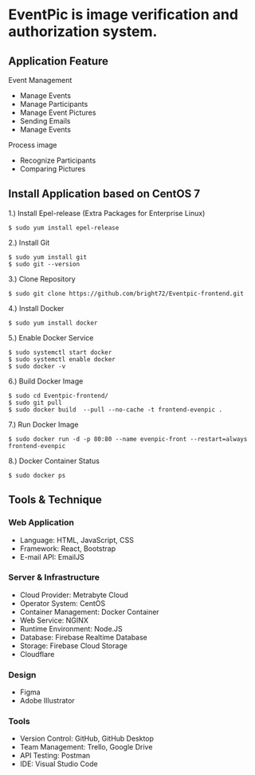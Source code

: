 # EventPic is image verification and authorization system.

## Application Feature

Event Management
- Manage Events
- Manage Participants
- Manage Event Pictures
- Sending Emails
- Manage Events

Process image
- Recognize Participants
- Comparing Pictures

## Install Application based on CentOS 7

1.) Install Epel-release (Extra Packages for Enterprise Linux) 
    
    $ sudo yum install epel-release

2.) Install Git 
    
    $ sudo yum install git
    $ sudo git --version

3.) Clone Repository 
    
    $ sudo git clone https://github.com/bright72/Eventpic-frontend.git

4.) Install Docker 
    
    $ sudo yum install docker

5.) Enable Docker Service
       
    $ sudo systemctl start docker
    $ sudo systemctl enable docker
    $ sudo docker -v

6.) Build Docker Image

    $ sudo cd Eventpic-frontend/
    $ sudo git pull
    $ sudo docker build  --pull --no-cache -t frontend-evenpic .

7.) Run Docker Image
    
    $ sudo docker run -d -p 80:80 --name evenpic-front --restart=always frontend-evenpic

8.) Docker Container Status

    $ sudo docker ps

## Tools & Technique
### Web Application

- Language: HTML, JavaScript, CSS
- Framework: React, Bootstrap
- E-mail API: EmailJS

### Server & Infrastructure

- Cloud Provider: Metrabyte Cloud
- Operator System: CentOS
- Container Management: Docker Container
- Web Service: NGINX
- Runtime Environment: Node.JS
- Database: Firebase Realtime Database
- Storage: Firebase Cloud Storage
- Cloudflare

### Design

- Figma
- Adobe Illustrator

### Tools

- Version Control: GitHub, GitHub Desktop
- Team Management: Trello, Google Drive
- API Testing: Postman
- IDE: Visual Studio Code
